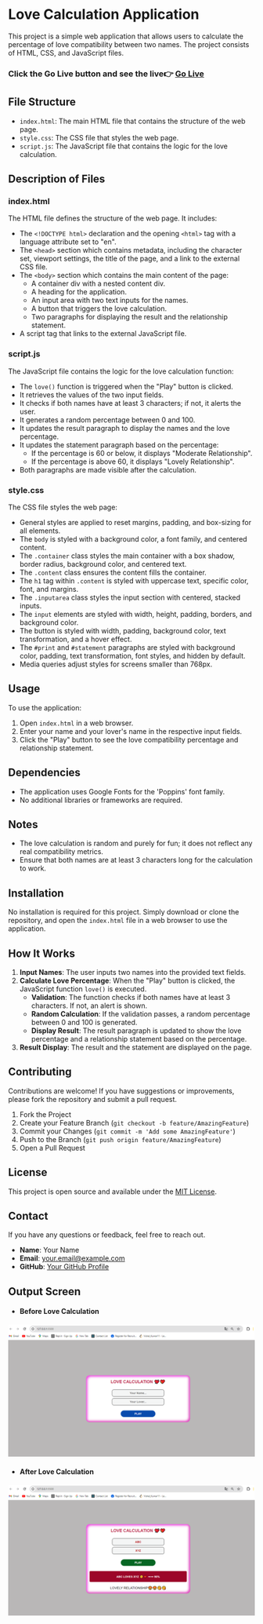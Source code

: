 # Love Calculation Application

This project is a simple web application that allows users to calculate the percentage of love compatibility between two names. The project consists of HTML, CSS, and JavaScript files.

### Click the Go Live button and see the live👉 [Go Live](https://12vishalkumar.github.io/Love-Calculation-Application)

## File Structure

- `index.html`: The main HTML file that contains the structure of the web page.
- `style.css`: The CSS file that styles the web page.
- `script.js`: The JavaScript file that contains the logic for the love calculation.

## Description of Files

### index.html

The HTML file defines the structure of the web page. It includes:
- The `<!DOCTYPE html>` declaration and the opening `<html>` tag with a language attribute set to "en".
- The `<head>` section which contains metadata, including the character set, viewport settings, the title of the page, and a link to the external CSS file.
- The `<body>` section which contains the main content of the page:
  - A container div with a nested content div.
  - A heading for the application.
  - An input area with two text inputs for the names.
  - A button that triggers the love calculation.
  - Two paragraphs for displaying the result and the relationship statement.
- A script tag that links to the external JavaScript file.

### script.js

The JavaScript file contains the logic for the love calculation function:
- The `love()` function is triggered when the "Play" button is clicked.
- It retrieves the values of the two input fields.
- It checks if both names have at least 3 characters; if not, it alerts the user.
- It generates a random percentage between 0 and 100.
- It updates the result paragraph to display the names and the love percentage.
- It updates the statement paragraph based on the percentage:
  - If the percentage is 60 or below, it displays "Moderate Relationship".
  - If the percentage is above 60, it displays "Lovely Relationship".
- Both paragraphs are made visible after the calculation.

### style.css

The CSS file styles the web page:
- General styles are applied to reset margins, padding, and box-sizing for all elements.
- The `body` is styled with a background color, a font family, and centered content.
- The `.container` class styles the main container with a box shadow, border radius, background color, and centered text.
- The `.content` class ensures the content fills the container.
- The `h1` tag within `.content` is styled with uppercase text, specific color, font, and margins.
- The `.inputarea` class styles the input section with centered, stacked inputs.
- The `input` elements are styled with width, height, padding, borders, and background color.
- The button is styled with width, padding, background color, text transformation, and a hover effect.
- The `#print` and `#statement` paragraphs are styled with background color, padding, text transformation, font styles, and hidden by default.
- Media queries adjust styles for screens smaller than 768px.

## Usage

To use the application:
1. Open `index.html` in a web browser.
2. Enter your name and your lover's name in the respective input fields.
3. Click the "Play" button to see the love compatibility percentage and relationship statement.

## Dependencies

- The application uses Google Fonts for the 'Poppins' font family.
- No additional libraries or frameworks are required.

## Notes

- The love calculation is random and purely for fun; it does not reflect any real compatibility metrics.
- Ensure that both names are at least 3 characters long for the calculation to work.

## Installation

No installation is required for this project. Simply download or clone the repository, and open the `index.html` file in a web browser to use the application.

## How It Works

1. **Input Names**: The user inputs two names into the provided text fields.
2. **Calculate Love Percentage**: When the "Play" button is clicked, the JavaScript function `love()` is executed.
   - **Validation**: The function checks if both names have at least 3 characters. If not, an alert is shown.
   - **Random Calculation**: If the validation passes, a random percentage between 0 and 100 is generated.
   - **Display Result**: The result paragraph is updated to show the love percentage and a relationship statement based on the percentage.
3. **Result Display**: The result and the statement are displayed on the page.

## Contributing

Contributions are welcome! If you have suggestions or improvements, please fork the repository and submit a pull request.

1. Fork the Project
2. Create your Feature Branch (`git checkout -b feature/AmazingFeature`)
3. Commit your Changes (`git commit -m 'Add some AmazingFeature'`)
4. Push to the Branch (`git push origin feature/AmazingFeature`)
5. Open a Pull Request

## License

This project is open source and available under the [MIT License](LICENSE).

## Contact

If you have any questions or feedback, feel free to reach out.

- **Name**: Your Name
- **Email**: your.email@example.com
- **GitHub**: [Your GitHub Profile](https://github.com/yourusername)

## Output Screen
   - #### Before Love Calculation
   ![Before](./Pictures/before.png)

   - #### After Love Calculation
   ![After](./Pictures/after.png)
